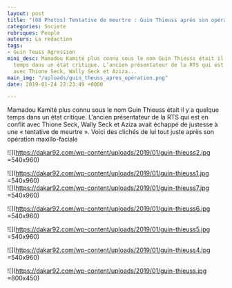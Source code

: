 ```yaml
---
layout: post
title: "(08 Photos) Tentative de meurtre : Guin Thieuss après son opération "
categories: Societe
rubriques: People
auteurs: La redaction
tags:
- Guin Teuss Agression
mini_desc: Mamadou Kamité plus connu sous le nom Guin Thieuss était il y a quelque
  temps dans un état critique. L’ancien présentateur de la RTS qui est en conflit
  avec Thione Seck, Wally Seck et Aziza...
main_img: "/uploads/guin_theuss_apres_opération.png"
date: 2019-01-24 22:23:49 +0000

---
```

Mamadou Kamité plus connu sous le nom Guin Thieuss était il y a quelque temps dans un état critique. L’ancien présentateur de la RTS qui est en conflit avec Thione Seck, Wally Seck et Aziza avait échappé de justesse à une « tentative de meurtre ». Voici des clichés de lui tout juste après son opération maxillo-faciale

  
![](https://dakar92.com/wp-content/uploads/2019/01/guin-thieuss2.jpg =540x960)

![](https://dakar92.com/wp-content/uploads/2019/01/guin-thieuss1.jpg =540x960)  
![](https://dakar92.com/wp-content/uploads/2019/01/guin-thieuss7.jpg =540x960)

![](https://dakar92.com/wp-content/uploads/2019/01/guin-thieuss6.jpg =540x960)

![](https://dakar92.com/wp-content/uploads/2019/01/guin-thieuss5.jpg =540x960)

![](https://dakar92.com/wp-content/uploads/2019/01/guin-thieuss4.jpg =540x960)

![](https://dakar92.com/wp-content/uploads/2019/01/guin-thieuss.jpg =800x450)